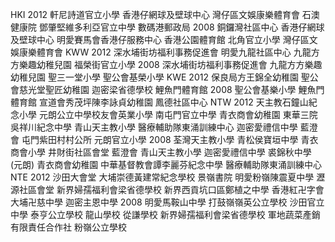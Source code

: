 HKI
2012
軒尼詩道官立小學
香港仔網球及壁球中心
灣仔區文娛康樂體育會
石澳健康院
鄧肇堅維多利亞官立中學
數碼港郵政局
2008
銅鑼灣社區中心
香港仔網球及壁球中心
明愛賽馬會香港仔服務中心
香港公園體育館
北角官立小學
灣仔區文娛康樂體育會
KWW
2012
深水埔街坊福利事務促進會
明愛九龍社區中心
九龍方方樂趣幼稚兒園
福榮街官立小學
2008
深水埔街坊福利事務促進會
九龍方方樂趣幼稚兒園
聖三一堂小學
聖公會基榮小學
KWE
2012
保良局方王錦全幼稚園
聖公會慈光堂聖匠幼稚園
迦密梁省德學校
鯉魚門體育館
2008
聖公會基樂小學
鯉魚門體育館
宣道會秀茂坪陳李詠貞幼稚園
鳳德社區中心
NTW
2012
天主教石鐘山紀念小學
元朗公立中學校友會英業小學
南屯門官立中學
青衣商會幼稚園
東華三院吳祥川紀念中學
青山天主教小學
醫療輔助隊東涌訓練中心
迦密愛禮信中學
藍澄會
屯門紫田村村公所
元朗官立小學
2008
荃灣天主教小學
青松侯寶垣中學
青衣商會小學
井財街社區會堂
藍澄會
青山天主教小學
迦密愛禮信中學
裘錦秋中學 (元朗)
青衣商會幼稚園
中華基督教會譚李麗芬紀念中學
醫療輔助隊東涌訓練中心
NTE
2012
沙田大會堂
大埔崇德黃建常紀念學校
景嶺書院
明愛粉嶺陳震夏中學
瀝源社區會堂
新界婦孺福利會梁省德學校
新界西貢坑口區鄭植之中學
香港紅卍字會大埔卍慈中學
迦密主恩中學
2008
明愛馬鞍山中學
打鼓嶺嶺英公立學校
沙田官立中學
泰亨公立學校
龍山學校
從謙學校
新界婦孺福利會梁省德學校
軍地蔬菜產銷有限責任合作社
粉嶺公立學校
